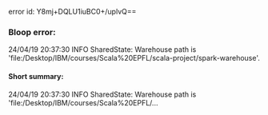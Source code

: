 error id: Y8mj+DQLU1iuBC0+/uplvQ==
### Bloop error:

24/04/19 20:37:30 INFO SharedState: Warehouse path is 'file:<HOME>/Desktop/IBM/courses/Scala%20EPFL/scala-project/spark-warehouse'.
#### Short summary: 

24/04/19 20:37:30 INFO SharedState: Warehouse path is 'file:<HOME>/Desktop/IBM/courses/Scala%20EPFL/...